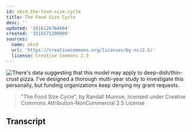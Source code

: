 ```yaml
---
id: xkcd.the-food-size-cycle
title: The Food Size Cycle
desc: ''
updated: '1616126764604'
created: '1515571200000'
sources:
  name: xkcd
  url: 'https://creativecommons.org/licenses/by-nc/2.5/'
  license: Creative Commons 2.5
---
```

![There's data suggesting that this model may apply to deep-dish/thin-crust pizza. I've designed a thorough multi-year study to investigate this personally, but funding organizations keep denying my grant requests.](https://imgs.xkcd.com/comics/the_food_size_cycle.png)
> "The Food Size Cycle", by Randall Munroe, licensed under Creative Commons Attribution-NonCommercial 2.5 License

## Transcript
